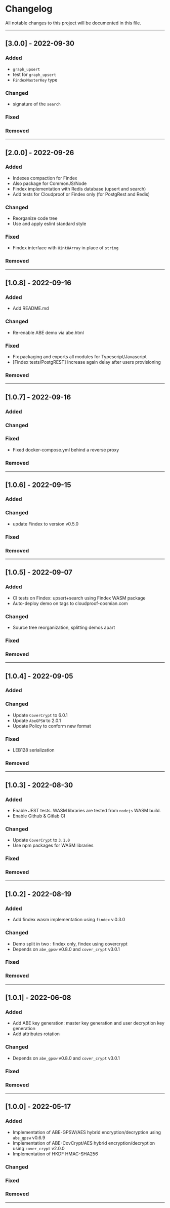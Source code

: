 # Changelog

All notable changes to this project will be documented in this file.

---
## [3.0.0] - 2022-09-30
### Added
- `graph_upsert`
- test for `graph_upsert`
- `FindexMasterKey` type
### Changed
- signature of the `search`
### Fixed
### Removed

---
## [2.0.0] - 2022-09-26
### Added
- Indexes compaction for Findex
- Also package for CommonJS/Node
- Findex implementation with Redis database (upsert and search)
- Add tests for Cloudproof or Findex only (for PostgRest and Redis)
### Changed
- Reorganize code tree
- Use and apply eslint standard style
### Fixed
- Findex interface with `Uint8Array` in place of `string`
### Removed

---
## [1.0.8] - 2022-09-16
### Added
- Add README.md
### Changed
- Re-enable ABE demo via abe.html
### Fixed
- Fix packaging and exports all modules for Typescript/Javascript
- [Findex tests/PostgREST] Increase again delay after users provisioning
### Removed

---
## [1.0.7] - 2022-09-16
### Added
### Changed
### Fixed
- Fixed docker-compose.yml behind a reverse proxy
### Removed

---
## [1.0.6] - 2022-09-15
### Added
### Changed
- update Findex to version v0.5.0
### Fixed
### Removed

---
## [1.0.5] - 2022-09-07
### Added
- CI tests on Findex: upsert+search using Findex WASM package
- Auto-deploy demo on tags to cloudproof-cosmian.com
### Changed
- Source tree reorganization, splitting demos apart
### Fixed
### Removed

---
## [1.0.4] - 2022-09-05
### Added
### Changed
- Update `CoverCrypt` to 6.0.1
- Update `AbeGPSW` to 2.0.1
- Update Policy to conform new format
### Fixed
- LEB128 serialization
### Removed

---
## [1.0.3] - 2022-08-30
### Added
- Enable JEST tests. WASM libraries are tested from `nodejs` WASM build.
- Enable Github & Gitlab CI
### Changed
- Update `CoverCrypt` to `3.1.0`
- Use npm packages for WASM libraries
### Fixed
### Removed

---
## [1.0.2] - 2022-08-19
### Added
- Add findex wasm implementation using `findex` v.0.3.0
### Changed
- Demo split in two : findex only, findex using covercrypt
- Depends on `abe_gpsw` v0.8.0 and `cover_crypt` v3.0.1
### Fixed
### Removed

---
## [1.0.1] - 2022-06-08
### Added
- Add ABE key generation: master key generation and user decryption key generation
- Add attributes rotation
### Changed
- Depends on `abe_gpsw` v0.8.0 and `cover_crypt` v3.0.1
### Fixed
### Removed

---
## [1.0.0] - 2022-05-17
### Added
- Implementation of ABE-GPSW/AES hybrid encryption/decryption using `abe_gpsw` v0.6.9
- Implementation of ABE-CovCrypt/AES hybrid encryption/decryption using `cover_crypt` v2.0.0
- Implementation of HKDF HMAC-SHA256
### Changed
### Fixed
### Removed
---
